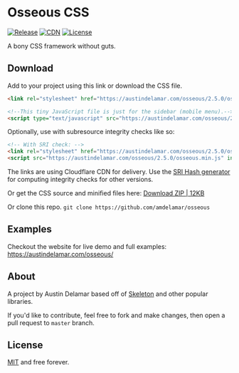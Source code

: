 # Osseous CSS

[![Release](https://img.shields.io/github/release/amdelamar/osseous.svg)](https://github.com/amdelamar/osseous/releases)
[![CDN](https://img.shields.io/badge/cdn-cloudflare-orange.svg)](https://austindelamar.com/osseous/)
[![License](https://img.shields.io/:license-MIT-blue.svg)](https://github.com/amdelamar/osseous/blob/master/LICENSE)

A bony CSS framework without guts.

## Download

Add to your project using this link or download the CSS file.

```html
<link rel="stylesheet" href="https://austindelamar.com/osseous/2.5.0/osseous.min.css">

<!--This tiny JavaScript file is just for the sidebar (mobile menu).-->
<script type="text/javascript" src="https://austindelamar.com/osseous/2.5.0/osseous.min.js"></script>
```

Optionally, use with subresource integrity checks like so:

```html
<!-- With SRI check: -->
<link rel="stylesheet" href="https://austindelamar.com/osseous/2.5.0/osseous.min.css" integrity="sha384-UvVzaNN7WArMkra9x0XinaXYrO9jwYrOa2UubG2VhRGWMZWpqRCtpfOOEyY4FImm" crossorigin="anonymous">
<script src="https://austindelamar.com/osseous/2.5.0/osseous.min.js" integrity="sha384-XUvewScoAT3AGDwXpY2XynuVkg8tWtyzdXKsuYWEhg+WuD8tnN2Wo+1ca1Oe5Mcl" crossorigin="anonymous"></script>
```

The links are using Cloudflare CDN for delivery. Use the [SRI Hash generator](https://www.srihash.org/) for computing integrity checks for other versions.

Or get the CSS source and minified files here: [Download ZIP | 12KB](https://github.com/amdelamar/osseous/releases/download/2.5.0/Osseous-2.5.0.zip)

Or clone this repo. `git clone https://github.com/amdelamar/osseous`

## Examples

Checkout the website for live demo and full examples: https://austindelamar.com/osseous/

## About

A project by Austin Delamar based off of [Skeleton](https://github.com/dhg/Skeleton) and other popular libraries.

If you'd like to contribute, feel free to fork and make changes, then open a pull request to `master` branch.

## License

[MIT](/LICENSE) and free forever.
